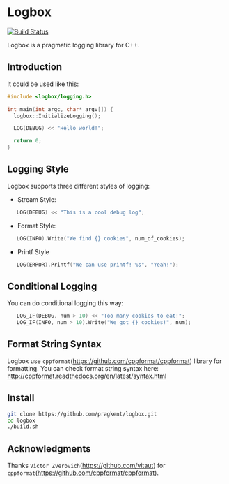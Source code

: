 # Logbox
[![Build Status](https://travis-ci.org/pragkent/logbox.svg?branch=master)](https://travis-ci.org/pragkent/logbox)

Logbox is a pragmatic logging library for C++.
## Introduction
It could be used like this:

```cpp
#include <logbox/logging.h>

int main(int argc, char* argv[]) {
  logbox::InitializeLogging();

  LOG(DEBUG) << "Hello world!";

  return 0;
}
```

## Logging Style
Logbox supports three different styles of logging:

* Stream Style:
```cpp
   LOG(DEBUG) << "This is a cool debug log";
```

* Format Style:
```cpp
   LOG(INFO).Write("We find {} cookies", num_of_cookies);
```

* Printf Style
```cpp
   LOG(ERROR).Printf("We can use printf! %s", "Yeah!");
```

## Conditional Logging
You can do conditional logging this way:
```cpp
   LOG_IF(DEBUG, num > 10) << "Too many cookies to eat!";
   LOG_IF(INFO, num > 10).Write("We got {} cookies!", num);
```

## Format String Syntax
Logbox use `cppformat`(https://github.com/cppformat/cppformat) library for
formatting. You can check format string syntax here:
http://cppformat.readthedocs.org/en/latest/syntax.html

## Install
```bash
git clone https://github.com/pragkent/logbox.git
cd logbox
./build.sh
```

## Acknowledgments
Thanks `Victor Zverovich`(https://github.com/vitaut) for `cppformat`(https://github.com/cppformat/cppformat).

